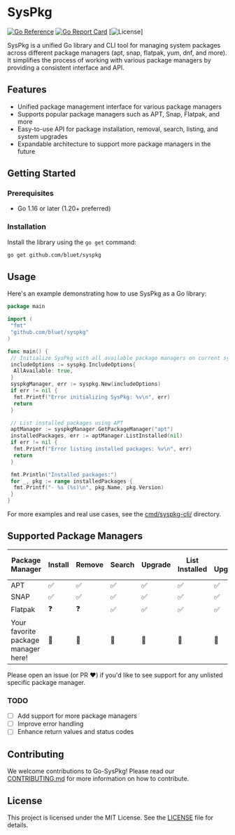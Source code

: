 # SysPkg

[![Go Reference](https://pkg.go.dev/badge/github.com/bluet/syspkg.svg)](https://pkg.go.dev/github.com/bluet/syspkg)
[![Go Report Card](https://goreportcard.com/badge/github.com/bluet/syspkg)](https://goreportcard.com/report/github.com/bluet/syspkg)
[![License](https://img.shields.io/badge/license-MIT-blue.svg)]

SysPkg is a unified Go library and CLI tool for managing system packages across different package managers (apt, snap, flatpak, yum, dnf, and more). It simplifies the process of working with various package managers by providing a consistent interface and API.

## Features

- Unified package management interface for various package managers
- Supports popular package managers such as APT, Snap, Flatpak, and more
- Easy-to-use API for package installation, removal, search, listing, and system upgrades
- Expandable architecture to support more package managers in the future

## Getting Started

### Prerequisites

- Go 1.16 or later (1.20+ preferred)

### Installation

Install the library using the `go get` command:

```bash
go get github.com/bluet/syspkg
```

## Usage

Here's an example demonstrating how to use SysPkg as a Go library:

```go
package main

import (
 "fmt"
 "github.com/bluet/syspkg"
)

func main() {
 // Initialize SysPkg with all available package managers on current system
 includeOptions := syspkg.IncludeOptions{
  AllAvailable: true,
 }
 syspkgManager, err := syspkg.New(includeOptions)
 if err != nil {
  fmt.Printf("Error initializing SysPkg: %v\n", err)
  return
 }

 // List installed packages using APT
 aptManager := syspkgManager.GetPackageManager("apt")
 installedPackages, err := aptManager.ListInstalled(nil)
 if err != nil {
  fmt.Printf("Error listing installed packages: %v\n", err)
  return
 }

 fmt.Println("Installed packages:")
 for _, pkg := range installedPackages {
  fmt.Printf("- %s (%s)\n", pkg.Name, pkg.Version)
 }
}
```

For more examples and real use cases, see the [cmd/syspkg-cli/](cmd/syspkg-cli/) directory.

## Supported Package Managers

| Package Manager | Install | Remove | Search | Upgrade | List Installed | List Upgradable | Get Package Info |
| --------------- | ------- | ------ | ------ | ------- | -------------- | --------------- | ---------------- |
| APT             | ✅      | ✅    | ✅     | ✅     | ✅             | ✅             | ✅               |
| SNAP            | ✅      | ✅    | ✅     | ✅     | ✅             | ✅             | ✅               |
| Flatpak         | ❓      | ❓    | ✅     | ✅     | ✅             | ✅             | ✅               |
| Your favorite package manager here! | 🚀 | 🚀 | 🚀 | 🚀 | 🚀 | 🚀 | 🚀 |

Please open an issue (or PR ❤️) if you'd like to see support for any unlisted specific package manager.

### TODO

- [ ] Add support for more package managers
- [ ] Improve error handling
- [ ] Enhance return values and status codes

## Contributing

We welcome contributions to Go-SysPkg! Please read our [CONTRIBUTING.md](CONTRIBUTING.md) for more information on how to contribute.

## License

This project is licensed under the MIT License. See the [LICENSE](LICENSE) file for details.
